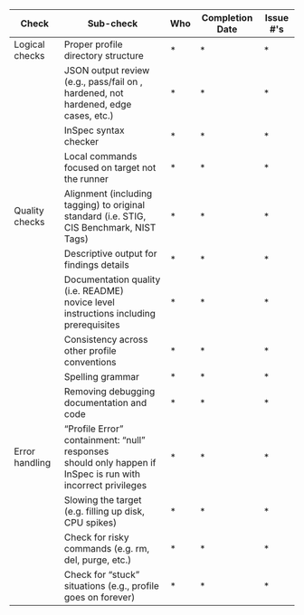 | Check          | Sub-check                                                                         | Who | Completion Date | Issue #'s |
|----------------|-----------------------------------------------------------------------------------|-----|-----------------|-----------|
|Logical checks| Proper profile directory structure							|*|*|*|
||JSON output review (e.g., pass/fail on ,<br>hardened, not hardened, edge cases, etc.)|*|*|*|
||InSpec syntax checker|*|*|*|
||Local commands focused on target not the runner|*|*|*|
|Quality checks|Alignment (including tagging) to original<br> standard (i.e. STIG, CIS Benchmark, NIST Tags)|*|*|*|
||Descriptive output for findings details|*|*|*|
||Documentation quality (i.e. README)<br> novice level instructions including prerequisites|*|*|*|
||Consistency across other profile conventions |*|*|*|
||Spelling grammar|*|*|*|
||Removing debugging documentation and code|*|*|*|
| Error handling |“Profile Error” containment: “null” responses <br>should only happen if InSpec is run with incorrect privileges|*|*|*|
||Slowing the target (e.g. filling up disk, CPU spikes)|*|*|*|
||Check for risky commands (e.g. rm, del, purge, etc.)|*|*|*|
||Check for “stuck” situations (e.g., profile goes on forever)|*|*|*|
